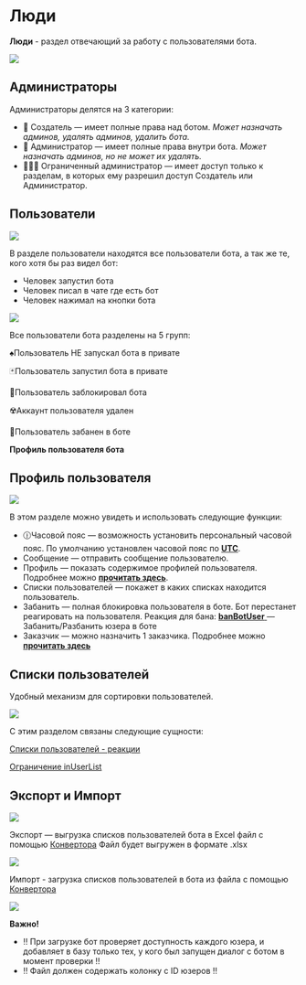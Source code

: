 # Люди

**Люди** - раздел отвечающий за работу с пользователями бота. 


![](./1.png)
## Администраторы
Администраторы делятся на 3 категории:
* 👑 Создатель — имеет полные права над ботом. 
_Может назначать админов, удалять админов, удалить бота._
* 👮 Администратор — имеет полные права внутри бота. 
_Может назначать админов, но не может их удалять._
* 👨🏻‍💻 Ограниченный администратор — имеет доступ только к разделам, в которых ему разрешил доступ Создатель или Администратор.

## Пользователи
![](./2.png)

В разделе пользователи находятся все пользователи бота, а так же те, кого хотя бы раз видел бот:
* Человек запустил бота
* Человек писал в чате где есть бот
* Человек нажимал на кнопки бота

![](./3.png)

Все пользователи бота разделены на 5 групп:

♠️Пользователь НЕ запускал бота в привате

🃏Пользователь запустил бота в привате

🚫Пользователь заблокировал бота

☢️Аккаунт пользователя удален

🚷Пользователь забанен в боте

**Профиль пользователя бота**
## Профиль пользователя
![](./4.png)

В этом разделе можно увидеть и использовать следующие функции:
* 🕧Часовой пояс — возможность установить персональный часовой пояс. По умолчанию установлен часовой пояс по [**UTC**](https://ru.wikipedia.org/wiki/%D0%92%D1%81%D0%B5%D0%BC%D0%B8%D1%80%D0%BD%D0%BE%D0%B5_%D0%BA%D0%BE%D0%BE%D1%80%D0%B4%D0%B8%D0%BD%D0%B8%D1%80%D0%BE%D0%B2%D0%B0%D0%BD%D0%BD%D0%BE%D0%B5_%D0%B2%D1%80%D0%B5%D0%BC%D1%8F).
* Сообщение — отправить сообщение пользователю.
* Профиль — показать содержимое профилей пользователя. Подробнее можно [**прочитать здесь**](/docs-test/admin/profile).
* Списки пользователей — покажет в каких списках находится пользователь.
* Забанить — полная блокировка пользователя в боте. Бот перестанет реагировать на пользователя. Реакция для бана:
 [**banBotUser** ](/docs-test/admin/other/reactions/banbotuser)— Забанить/Разбанить юзера в боте
* Заказчик — можно назначить 1 заказчика. Подробнее можно [**прочитать здесь**](/docs-test/root/price)


## Списки пользователей

Удобный механизм для сортировки пользователей.

![](./5.png)

С этим разделом связаны следующие сущности:

[Списки пользователей - реакции](/docs-test/admin/userlist)

[Ограничение inUserList](/docs-test/ext/restrictions)

## Экспорт и Импорт
![](./6.png)

Экспорт — выгрузка списков пользователей бота в Excel файл с помощью [Конвертора](/docs-test/admin/converter)
Файл будет выгружен в формате .xlsx

![](./7.png)

Импорт - загрузка списков пользователей в бота из файла с помощью [Конвертора](/docs-test/admin/converter)

![](./8.png)

**Важно!**

* ‼️ При загрузке бот проверяет доступность каждого юзера, и добавляет в базу только тех, у кого был запущен диалог с ботом в момент проверки ‼️
* ‼️ Файл должен содержать колонку с ID юзеров ‼️ 
